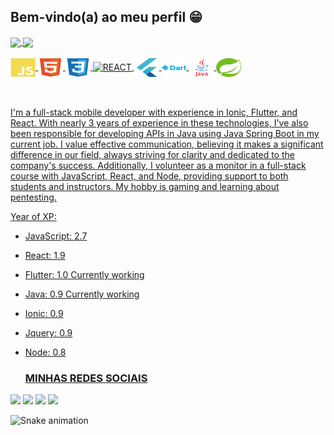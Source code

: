 ## Bem-vindo(a) ao meu perfil  😁
<div>
    <a href="https://github.com/anuraghazra/github-readme-stats">
    <img height=200 align="center" src="https://github-readme-stats.vercel.app/api?username=daviroquedev&show_icons=true&theme=transparent&rank_icon=github" />
  </a>
  <a href="https://github.com/anuraghazra/convoychat">
    <img height=200 align="center" src="https://github-readme-stats.vercel.app/api/top-langs?username=daviroquedev&layout=compact&langs_count=8&card_width=320&theme=transparent" />
  </a>
</div>



 <div>
  <a href="https://github.com/daviroquedev">
</div>
    <br>
<div style="display: inline_block">
  <img align="center" alt="Js" height="30" width="40" src="https://raw.githubusercontent.com/devicons/devicon/master/icons/javascript/javascript-plain.svg">
  <img align="center" alt="HTML" height="30" width="40" src="https://raw.githubusercontent.com/devicons/devicon/master/icons/html5/html5-original.svg">
  <img align="center" alt="CSS" height="30" width="40" src="https://raw.githubusercontent.com/devicons/devicon/master/icons/css3/css3-original.svg">
  <img align="center" alt="REACT" height="30" width="40" src="https://cdn.jsdelivr.net/gh/devicons/devicon/icons/react/react-original.svg">
  <img align="center" alt="FLUTTER" height="30" width="40" src="https://raw.githubusercontent.com/devicons/devicon/6910f0503efdd315c8f9b858234310c06e04d9c0/icons/flutter/flutter-original.svg">
  <img align="center" alt="DART" height="30" width="40" src="https://raw.githubusercontent.com/devicons/devicon/6910f0503efdd315c8f9b858234310c06e04d9c0/icons/dart/dart-plain-wordmark.svg">
  <img align="center" alt="JAVA" height="30" width="40" src="https://raw.githubusercontent.com/devicons/devicon/6910f0503efdd315c8f9b858234310c06e04d9c0/icons/java/java-original-wordmark.svg">
  <img align="center" alt="SPRING" height="30" width="40" src="https://raw.githubusercontent.com/devicons/devicon/6910f0503efdd315c8f9b858234310c06e04d9c0/icons/spring/spring-original.svg">
</div>
 
 <br>

 <br>

I'm a full-stack mobile developer with experience in Ionic, Flutter, and React. With nearly 3 years of experience in these technologies, I've also been responsible for developing APIs in Java using Java Spring Boot in my current job. I value effective communication, believing it makes a significant difference in our field, always striving for clarity and dedicated to the company's success. Additionally, I volunteer as a monitor in a full-stack course with JavaScript, React, and Node, providing support to both students and instructors. My hobby is gaming and learning about pentesting.

Year of XP:
- JavaScript: 2.7
- React: 1.9
- Flutter: 1.0 Currently working
- Java: 0.9 Currently working
- Ionic: 0.9
- Jquery: 0.9
- Node: 0.8





 
  ### MINHAS REDES SOCIAIS
 
<div> 
  
  <a href="https://instagram.com/davirq" target="_blank"><img src="https://img.shields.io/badge/-Instagram-%23E4405F?style=for-the-badge&logo=instagram&logoColor=white" target="_blank"></a> 
  <a href = "mailto:sowdavi@gmail.com"><img src="https://img.shields.io/badge/-Gmail-%23333?style=for-the-badge&logo=gmail&logoColor=white" target="_blank"></a>
  <a href="https://www.linkedin.com/in/daviroquedev" target="_blank"><img src="https://img.shields.io/badge/-LinkedIn-%230077B5?style=for-the-badge&logo=linkedin&logoColor=white" target="_blank"></a> 
   <a href="https://twitter.com/daviroquedev" target="_blank"><img src="https://img.shields.io/badge/Twitter-%231DA1F2.svg?style=for-the-badge&logo=Twitter&logoColor=white" target="_blank"></a> 

 
  ![Snake animation](https://github.com/daviroquedev/daviroquedev/blob/output/github-contribution-grid-snake.svg)

</div>
